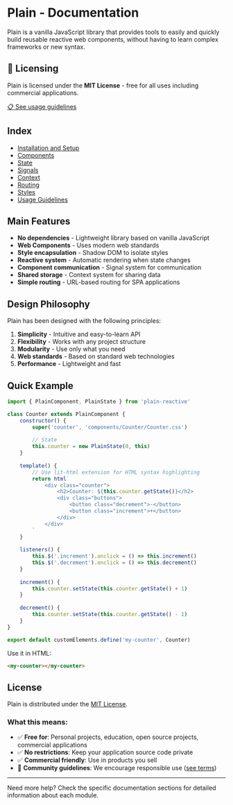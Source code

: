 # Plain - Documentation

Plain is a vanilla JavaScript library that provides tools to easily and quickly build reusable reactive web components, without having to learn complex frameworks or new syntax.

## 📜 Licensing

Plain is licensed under the **MIT License** - free for all uses including commercial applications.

[📋 See usage guidelines](../TERMS.md)

## Index

- [Installation and Setup](./installation.md)
- [Components](./components.md)
- [State](./state.md)
- [Signals](./signals.md)
- [Context](./context.md)
- [Routing](./router.md)
- [Styles](./styles.md)
- [Usage Guidelines](../TERMS.md)

## Main Features

- **No dependencies** - Lightweight library based on vanilla JavaScript
- **Web Components** - Uses modern web standards
- **Style encapsulation** - Shadow DOM to isolate styles
- **Reactive system** - Automatic rendering when state changes
- **Component communication** - Signal system for communication
- **Shared storage** - Context system for sharing data
- **Simple routing** - URL-based routing for SPA applications

## Design Philosophy

Plain has been designed with the following principles:

1. **Simplicity** - Intuitive and easy-to-learn API
2. **Flexibility** - Works with any project structure
3. **Modularity** - Use only what you need
4. **Web standards** - Based on standard web technologies
5. **Performance** - Lightweight and fast

## Quick Example

```javascript
import { PlainComponent, PlainState } from 'plain-reactive'

class Counter extends PlainComponent {
    constructor() {
        super('counter', 'components/Counter/Counter.css')
        
        // State
        this.counter = new PlainState(0, this)
    }
    
    template() {
        // Use lit-html extension for HTML syntax highlighting
        return html`
            <div class="counter">
                <h2>Counter: ${this.counter.getState()}</h2>
                <div class="buttons">
                    <button class="decrement">-</button>
                    <button class="increment">+</button>
                </div>
            </div>
        `
    }
    
    listeners() {
        this.$('.increment').onclick = () => this.increment()
        this.$('.decrement').onclick = () => this.decrement()
    }
    
    increment() {
        this.counter.setState(this.counter.getState() + 1)
    }
    
    decrement() {
        this.counter.setState(this.counter.getState() - 1)
    }
}

export default customElements.define('my-counter', Counter)
```

Use it in HTML:

```html
<my-counter></my-counter>
```

## License

Plain is distributed under the [MIT License](https://opensource.org/licenses/MIT).

### What this means:

- ✅ **Free for**: Personal projects, education, open source projects, commercial applications
- ✅ **No restrictions**: Keep your application source code private
- ✅ **Commercial friendly**: Use in products you sell
- 🤝 **Community guidelines**: We encourage responsible use ([see terms](../TERMS.md))

---

Need more help? Check the specific documentation sections for detailed information about each module. 